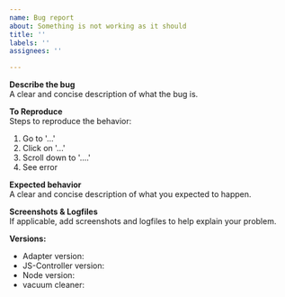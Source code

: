 ```yaml
---
name: Bug report
about: Something is not working as it should
title: ''
labels: ''
assignees: ''

---
```


<!--
	🚨🚨🚨 ATTENTION! ATTENTION! ATTENTION! 🚨🚨🚨

	Bugreports without DEBUG log will be closed without comment
-->

**Describe the bug**  
A clear and concise description of what the bug is.

**To Reproduce**  
Steps to reproduce the behavior:

1. Go to '...'
2. Click on '...'
3. Scroll down to '....'
4. See error

**Expected behavior**  
A clear and concise description of what you expected to happen.

**Screenshots & Logfiles**  
If applicable, add screenshots and logfiles to help explain your problem.

**Versions:**

-   Adapter version: <adapter-version>
-   JS-Controller version: <js-controller-version> <!-- determine this with `iobroker -v` on the console -->
-   Node version: <node-version> <!-- determine this with `node -v` on the console -->
-   vacuum cleaner: <device-model>
